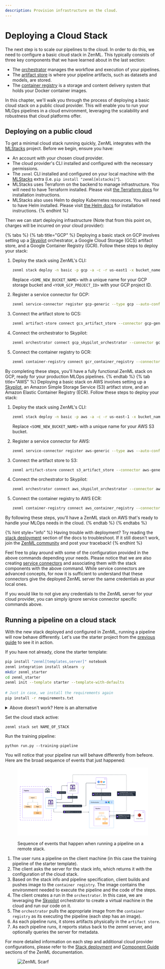 ```yaml
---
description: Provision infrastructure on the cloud.
---
```


# Deploying a Cloud Stack

The next step is to scale our pipelines to the cloud. In order to do this, we need to configure a basic cloud stack in ZenML. This typically consists of three key components that we have learned about in the last section:

- The [orchestrator](../../stacks-and-components/component-guide/orchestrators/) manages the workflow and execution of your pipelines.
- The [artifact store](../../stacks-and-components/component-guide/artifact-stores/) is where your pipeline artifacts, such as datasets and models, are stored.
- The [container registry](../../stacks-and-components/component-guide/container-registries/) is a storage and content delivery system that holds your Docker container images.

In this chapter, we'll walk you through the process of deploying a basic cloud stack on a public cloud provider. This will enable you to run your MLOps pipelines in a cloud environment, leveraging the scalability and robustness that cloud platforms offer.

## Deploying on a public cloud

To get a minimal cloud stack running quickly, ZenML integrates with the [MLStacks](https://mlstacks.zenml.io/getting-started/introduction) project. Before we begin, ensure you have:

- An account with your chosen cloud provider.
- The cloud provider's CLI installed and configured with the necessary permissions.
- The `zenml` CLI installed and configured on your local machine with the [MLStacks](https://mlstacks.zenml.io/getting-started/introduction) extra (i.e. `pip install "zenml[mlstacks]"`).
- MLStacks uses Terraform on the backend to manage infrastructure. You will need to have Terraform installed. Please visit [the Terraform docs](https://learn.hashicorp.com/tutorials/terraform/install-cli#install-terraform) for installation instructions.
- MLStacks also uses Helm to deploy Kubernetes resources. You will need to have Helm installed. Please visit [the Helm docs](https://helm.sh/docs/intro/install/#from-script) for installation instructions.
{% endhint %}

Then we can start deploying infrastructure (Note that from this point on, charges will be incurred on your cloud provider):

{% tabs %}
{% tab title="GCP" %}
Deploying a basic stack on GCP involves setting up a [Skypilot](https://skypilot.readthedocs.io/) orchestrator, a Google Cloud Storage (GCS) artifact store, and a Google Container Registry (GCR). Follow these steps to deploy your stack:

1. Deploy the stack using ZenML's CLI:

    ```bash
    zenml stack deploy -n basic -p gcp -a -c -r us-east1 -x bucket_name=<SOME_NEW_BUCKET_NAME> -x project_id=<YOUR_GCP_PROJECT_ID> -o skypilot
    ```

    Replace `<SOME_NEW_BUCKET_NAME>` with a unique name for your GCP storage bucket and `<YOUR_GCP_PROJECT_ID>` with your GCP project ID.

2. Register a service connector for GCP:

    ```bash
    zenml service-connector register gcp-generic --type gcp --auto-configure
    ```

3. Connect the artifact store to GCS:

    ```bash
    zenml artifact-store connect gcs_artifact_store --connector gcp-generic
    ```

4. Connect the orchestrator to Skypilot:

    ```bash
    zenml orchestrator connect gcp_skypilot_orchestrator --connector gcp-generic
    ```

5. Connect the container registry to GCR:

    ```bash
    zenml container-registry connect gcr_container_registry --connector gcp-generic
    ```

By completing these steps, you'll have a fully functional ZenML stack on GCP, ready for your production MLOps pipelines.
{% endtab %}
{% tab title="AWS" %}
Deploying a basic stack on AWS involves setting up a [Skypilot](https://skypilot.readthedocs.io/), an Amazon Simple Storage Service (S3) artifact store, and an Amazon Elastic Container Registry (ECR). Follow these steps to deploy your stack:

1. Deploy the stack using ZenML's CLI:

    ```bash
    zenml stack deploy -n basic -p aws -a -c -r us-east-1 -x bucket_name=<SOME_NEW_BUCKET_NAME> -o skypilot
    ```

    Replace `<SOME_NEW_BUCKET_NAME>` with a unique name for your AWS S3 bucket.

2. Register a service connector for AWS:

    ```bash
    zenml service-connector register aws-generic --type aws --auto-configure
    ```

3. Connect the artifact store to S3:

    ```bash
    zenml artifact-store connect s3_artifact_store --connector aws-generic
    ```

4. Connect the orchestrator to Skypilot:

    ```bash
    zenml orchestrator connect aws_skypilot_orchestrator --connector aws-generic
    ```

5. Connect the container registry to AWS ECR:

    ```bash
    zenml container-registry connect aws_container_registry --connector aws-generic
    ```

By following these steps, you'll have a ZenML stack on AWS that's ready to handle your MLOps needs in the cloud.
{% endtab %}
{% endtabs %}

{% hint style="info" %}
Having trouble with deployment? Try reading the [stack deployment](../../stacks-and-components/stack-deployment/) section of the docs to troubleshoot. If it still doesn't work, join the [ZenML community](https://zenml.io/slack) and post your traceback!
{% endhint %}

Feel free to play around with some of the configuration provided in the above commands depending your needs. Please notice that we are also creating [service connectors](../../stacks-and-components/auth-management/auth-management.md) and associating them with the stack components with the above command. While service connectors are advanced concepts, for now it is sufficient to understand that these connectors give the deployed ZenML server the same credentials as your local ones.

If you would like to not give any credentials to the ZenML server for your cloud provider, you can simply ignore service connector specific commands above.

## Running a pipeline on a cloud stack

With the new stack deployed and configured in ZenML, running a pipeline will now behave differently. Let's use the starter project from the [previous guide](../starter-guide/starter-project.md) to see it in action.

If you have not already, clone the starter template:

```bash
pip install "zenml[templates,server]" notebook
zenml integration install sklearn -y
mkdir zenml_starter
cd zenml_starter
zenml init --template starter --template-with-defaults

# Just in case, we install the requirements again
pip install -r requirements.txt
```

<details>

<summary>Above doesn't work? Here is an alternative</summary>

The starter template is the same as the [ZenML quickstart](https://github.com/zenml-io/zenml/tree/main/examples/quickstart). You can clone it like so:

```bash
git clone git@github.com:zenml-io/zenml.git
cd examples/quickstart
pip install -r requirements.txt
zenml init
```

</details>

Set the cloud stack active:

```shell
zenml stack set NAME_OF_STACK
```

Run the training pipeline:
```shell
python run.py --training-pipeline
```

You will notice that your pipeline run will behave differently from befeore.
Here are the broad sequence of events that just happened:

<figure><img src="../../.gitbook/assets/remote_pipeline_run.png" alt=""><figcaption><p>Sequence of events that happen when running a pipeline on a remote stack.</p></figcaption></figure>


1. The user runs a pipeline on the client machine (in this case the training pipeline of the starter template).
2. The client asks the server for the stack info, which returns it with the configuration of the cloud stack.
3. Based on the stack info and pipeline specification, client builds and pushes image to the `container registry`. The image contains the environment needed to execute the pipeline and the code of the steps.
4. The client creates a run in the `orchestrator`. In this case, we are leveraging the [Skypilot](https://skypilot.readthedocs.io/) orchestrator to create a virtual machine in the cloud and run our code on it.  
5. The `orchestrator` pulls the appropriate image from the `container registry` as its executing the pipeline (each step has an image).
6. As each pipeline runs, it stores artifacts physically in the `artifact store`.
7. As each pipeline runs, it reports status back to the zenml server, and optionally queries the server for metadata.

For more detailed information on each step and additional cloud provider configurations, please refer to the [Stack deployment](../../stacks-and-components/stack-deployment/stack-deployment.md) and [Component Guide](../../stacks-and-components/component-guide/) sections of the ZenML documentation.

<!-- For scarf -->
<figure><img alt="ZenML Scarf" referrerpolicy="no-referrer-when-downgrade" src="https://static.scarf.sh/a.png?x-pxid=f0b4f458-0a54-4fcd-aa95-d5ee424815bc" /></figure>
